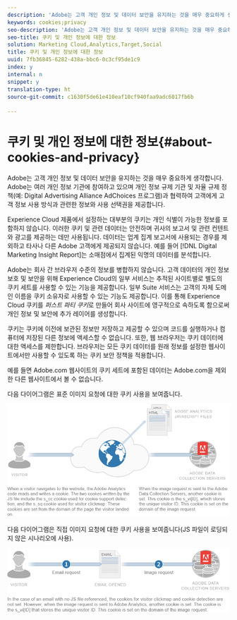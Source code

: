 ```yaml
---
description: 'Adobe는 고객 개인 정보 및 데이터 보안을 유지하는 것을 매우 중요하게 생각합니다. Adobe는 여러 개인 정보 기관에 참여하고 있으며 개인 정보 규제 기관 및 자율 규제 정책(예: Digital Advertising Alliance AdChoices 프로그램)과 협력하여 고객에게 고객 정보 사용 방식과 관련한 정보와 사용 선택권을 제공합니다.'
keywords: cookies;privacy
seo-description: 'Adobe는 고객 개인 정보 및 데이터 보안을 유지하는 것을 매우 중요하게 생각합니다. Adobe는 여러 개인 정보 기관에 참여하고 있으며 개인 정보 규제 기관 및 자율 규제 정책(예: Digital Advertising Alliance AdChoices 프로그램)과 협력하여 고객에게 고객 정보 사용 방식과 관련한 정보와 사용 선택권을 제공합니다.'
seo-title: 쿠키 및 개인 정보에 대한 정보
solution: Marketing Cloud,Analytics,Target,Social
title: 쿠키 및 개인 정보에 대한 정보
uuid: 7fb36845-6282-438a-bbc6-0c3cf95de1c9
index: y
internal: n
snippet: y
translation-type: ht
source-git-commit: c1630f5de61e410eaf10cf940faa9adc6017fb6b

---
```



# 쿠키 및 개인 정보에 대한 정보{#about-cookies-and-privacy}

Adobe는 고객 개인 정보 및 데이터 보안을 유지하는 것을 매우 중요하게 생각합니다. Adobe는 여러 개인 정보 기관에 참여하고 있으며 개인 정보 규제 기관 및 자율 규제 정책(예: Digital Advertising Alliance AdChoices 프로그램)과 협력하여 고객에게 고객 정보 사용 방식과 관련한 정보와 사용 선택권을 제공합니다.

Experience Cloud 제품에서 설정하는 대부분의 쿠키는 개인 식별이 가능한 정보를 포함하지 않습니다. 이러한 쿠키 및 관련 데이터는 안전하며 귀사의 보고서 및 관련 컨텐트와 광고를 제공하는 데만 사용됩니다. 데이터는 업계 집계 보고서에 사용되는 경우를 제외하고 타사나 다른 Adobe 고객에게 제공되지 않습니다. 예를 들어 [!DNL Digital Marketing Insight Report]는 소매점에서 집계된 익명의 데이터를 분석합니다.

Adobe는 회사 간 브라우저 수준의 정보를 병합하지 않습니다. 고객 데이터의 개인 정보 보호 및 보안을 위해 Experience Cloud의 일부 서비스는 추적된 사이트별로 별도의 쿠키 세트를 사용할 수 있는 기능을 제공합니다. 일부 Suite 서비스는 고객의 자체 도메인 이름을 쿠키 소유자로 사용할 수 있는 기능도 제공합니다. 이를 통해 Experience Cloud 쿠키를 *퍼스트 파티 쿠키*&#x200B;로 만들어 회사 사이트에 영구적으로 속하도록 함으로써 개인 정보 및 보안에 추가 레이어를 생성합니다.

쿠키는 쿠키에 이전에 보관된 정보만 저장하고 제공할 수 있으며 코드를 실행하거나 컴퓨터에 저장된 다른 정보에 액세스할 수 없습니다. 또한, 웹 브라우저는 쿠키 데이터에 대한 액세스를 제한합니다. 브라우저는 모든 쿠키 데이터를 원래 정보를 설정한 웹사이트에서만 사용할 수 있도록 하는 쿠키 보안 정책을 적용합니다.

예를 들면 Adobe.com 웹사이트의 쿠키 세트에 포함된 데이터는 Adobe.com을 제외한 다른 웹사이트에서 볼 수 없습니다.

다음 다이어그램은 표준 이미지 요청에 대한 쿠키 사용을 보여줍니다.

![](assets/CookiesProcessGraphic-01.png)

다음 다이어그램은 직접 이미지 요청에 대한 쿠키 사용을 보여줍니다(JS 파일이 로딩되지 않은 시나리오에 사용).

![](assets/CookiesProcessGraphic2.png)

